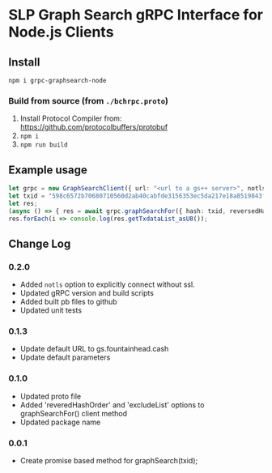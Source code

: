 # SLP Graph Search gRPC Interface for Node.js Clients


## Install
`npm i grpc-graphsearch-node`


### Build from source (from `./bchrpc.proto`)
1. Install Protocol Compiler from: https://github.com/protocolbuffers/protobuf
2. `npm i`
3. `npm run build`


## Example usage

```ts
let grpc = new GraphSearchClient({ url: "<url to a gs++ server>", notls: true });
let txid = "598c6572b70680710560d2ab40cabfde3156353ec5da217e18a8519843ff4423";
let res;
(async () => { res = await grpc.graphSearchFor({ hash: txid, reversedHashOrder: true }))();
res.forEach(i => console.log(res.getTxdataList_asU8());
```

## Change Log

### 0.2.0
- Added `notls` option to explicitly connect without ssl.
- Updated gRPC version and build scripts
- Added built pb files to github
- Updated unit tests

### 0.1.3
- Update default URL to gs.fountainhead.cash
- Update default parameters

### 0.1.0
- Updated proto file
- Added 'reveredHashOrder' and 'excludeList' options to graphSearchFor() client method
- Updated package name

### 0.0.1
- Create promise based method for graphSearch(txid);
